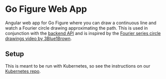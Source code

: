 # Go Figure Web App

Angular web app for Go Figure where you can draw a continuous line and watch a Fourier circle drawing approximating the path. This is used in conjunction with the [backend API](https://github.com/ImparaAI/go-figure-api) and is inspired by the [Fourier series circle drawings video by 3Blue1Brown](https://www.youtube.com/watch?v=r6sGWTCMz2k).

## Setup

This is meant to be run with Kubernetes, so see the instructions on our [Kubernetes repo](https://github.com/ImparaAI/go-figure-kubernetes).